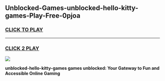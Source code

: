 
## Unblocked-Games-unblocked-hello-kitty-games-Play-Free-0pjoa
<h3>
<a href="https://premium76.site?title=unblocked-hello-kitty-games&ref=09A">CLICK TO PLAY</a></h3>
<hr>

<h3>
<a href="https://premium76.site?title=unblocked-hello-kitty-games&ref=09A">CLICK 2 PLAY</a>
  
</h3>

<a href="https://premium76.site?title=unblocked-hello-kitty-games&ref=09A"><img src="https://clearcache.store/games.png"></a>


**unblocked-hello-kitty-games games unblocked: Your Gateway to Fun and Accessible Online Gaming**
